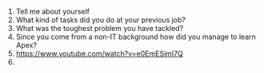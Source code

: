 1. Tell me about yourself
1. What kind of tasks did you do at your previous job?
1. What was the toughest problem you have tackled?
1. Since you come from a non-IT background how did you manage to learn Apex?
1. https://www.youtube.com/watch?v=e0EmESimI7Q
1. 
